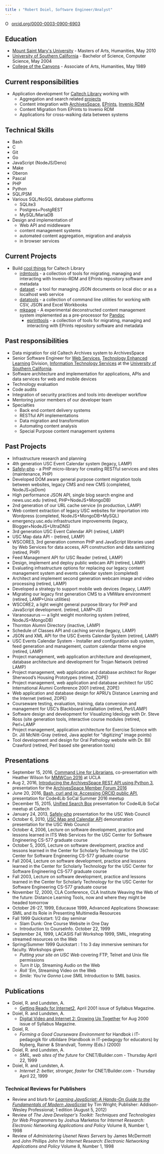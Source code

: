```yaml
---
title : "Robert Doiel, Software Engineer/Analyst"
---
```


<a href="https://orcid.org/0000-0003-0900-6903" target="orcid.widget" rel="noopener noreferrer" style="vertical-align:top;"><img src="https://orcid.org/sites/default/files/images/orcid_16x16.png" style="width:1em;margin-right:.5em;" alt="ORCID iD icon">orcid.org/0000-0003-0900-6903</a>

Education
---------

- [Mount Saint Mary's University](http://www.msmu.edu/)  - Masters of Arts, Humanities, May 2010
- [University of Southern California](http://www.usc.edu/) - Bachelor of Science, Computer Science, May 2004
- [College of the Canyons](http://www.canyons.edu/) - Associate of Arts, Humanities, May 1989

Current responsibilities
------------------------

- Application development for [Caltech Library](http://library.caltech.edu) working with
  - Aggregation and search related [projects](https://caltechlibrary.github.io)
  - Content integration with [ArchivesSpace](http://archivesspace.org/), [EPrints](http://eprints.org), [Invenio RDM](https://inveniosoftware.org/products/rdm/)
  - Content Migration from EPrints to Invenio RDM
  - Applications for cross-walking data between systems

Technical Skills
----------------

- Bash
- C
- Git
- Go
- JavaScript (NodeJS/Deno)
- Make
- Oberon
- Pascal
- PHP
- Python
- SQL/PSM
- Various SQL/NoSQL database platforms
  - SQLite3
  - Postgres+PostgREST
  - MySQL/MariaDB
- Design and implementation of
  - Web API and middleware
  - content management systems
  - automated content aggregation, migration and analysis
  - in browser services

Current Projects
----------------

- Build [cool things](https://caltechlibrary.github.io) for Caltech Library
  - [irdmtools](https://caltechlibrary.github.io/irdmtools) - a collection of tools for migrating, managing and interacting with Invenio-RDM and EPrints repository software and metadata
  - [dataset](https://caltechlibrary.github.io/dataset) - a tool for managing JSON documents on local disc or as a localhost web service
  - [datatools](https://caltechlibrary.github.io/datatools) - a collection of command line utilities for working with CSV, JSON and Excel Workbooks
  - [mkpage](https://caltechlibrary.github.io/mkpage) - A experimental deconstructed content management system implemented as a pre-processor for [Pandoc](https://pandoc.org)
    - [eprinttools](https://caltechlibrary.github.io/eprinttools) - a collection of tools for migrating, managing and interacting with EPrints repository software and metadata


Past responsibilities
---------------------

- Data migration for old Caltech Archives system to ArchivesSpace
- Senior Software Engineer for [Web Services](http://www.usc.edu/web), [Technology Enhanced Learning](http://tel.usc.edu) Division, [Information Technology Services](http://itservices.usc.edu) at the [University of Southern California](http://www.usc.edu).
- Software architecture and implementation for applications, APIs and data services for web and mobile devices
- Technology evaluation
- Code audits
- Integration of security practices and tools into developer workflow
- Mentoring junior members of our developer team
- Specialties
  - Back end content delivery systems
  - RESTful API implementations
  - Data migration and transformation
  - Automating content analysis
  - Special Purpose content management systems


Past Projects
-------------

- Infrastructure research and planning
- 4th generation USC Event Calendar system (legacy, LAMP)
- [Safely-php](https://github.com/uscwebservices/safely-php) - a PHP micro-library for creating RESTful services and sites (maintenance, PHP)
- Developed DOM aware general purpose content migration tools between websites, legacy CMS and new CMS (completed, NodeJS+jsDom)
- High performance JSON API, single blog search engine and news.usc.edu (retired, PHP+NodeJS+MongoDB)
- 2nd generation of our URL cache service (in production, LAMP)
- Web content extraction of legacy USC websites for importation into Wordpress (completed, NodeJS+MongoDB+MySQL)
- emergency.usc.edu infrastructure improvements (legacy, Blogger+NodeJS+UltraDNS)
- 3rd generation USC Event Calendar API (retired, LAMP)
- USC Map data API - (retired, LAMP)
- WSCORE3, 3rd generation common PHP and JavaScript libraries used by Web Services for data access, API construction and data sanitizing (retired, PHP)
- Feed Management API for USC Reader (retired, LAMP)
- Design, implement and deploy public webcam API (retired, LAMP)
- Evaluating infrastructure options for replacing our legacy content management system and events calendar system (completed)
- Architect and implement second generation webcam image and video processing (retired, LAMP)
- Developed a strategy to support mobile web devices (legacy, LAMP)
- Migrating our legacy first generation CMS to a VMWare environment (retired, LAMP+Unix utilities)
- WSCORE2, a light weight general purpose library for PHP and JavaScript development. (retired, LAMP+JS)
- Varanosaurus &mdash; a light weight monitoring system (retired, NodeJS+MongoDB)
- Thornton Alumni Directory (inactive, LAMP)
- Schedule of Classes API and caching service (legacy, LAMP)
- JSON and XML API for the USC Events Calendar System (retired, LAMP)
- USC Events Calendar System - Installer and configuration sub system, feed generation and management, custom calendar theme engine (retired, LAMP)
- Project management, web application architecture and development, database architecture and development for Trojan Network (retired LAMP)
- Project management, web application and database architect for Roger Sherwood&rsquo;s Housing Prototypes (retired, ZOPE)
- Project management, web application and database architect for USC International Alumni Conference 2001 (retired, ZOPE)
- Web application and database design for APRU&rsquo;s Distance Learning and the Internet (retired, ZOPE)
- Courseware testing, evaluation, training, data conversion and management for USC&rsquo;s Blackboard installation (retired, Perl/LAMP)
- Software design and development for Visualizing Ideology with Dr. Steve Ross (site generation tools, interactive course modules (retired, Perl+LAMP
- Project management, application architecture for Exercise Science  with Dr. Jill McNitt-Gray (retired, Java applet for "digitizing" image points)
- Tool development and design for Oral Pathology website with Dr. Bill Crawford (retired, Perl based site generation tools)

Presentations
-------------

- September 15, 2016, [Command Line for Librarians](https://caltechlibrary.github.io/command-line-for-librarians), co-presentation with Heather Wilson for [MMWCon 2016](https://mmwcon.org/sessions/21a) at UCLA
- Aug 2, 2016, [Introducing the ArchivesSpace REST API using Python 3](https://rsdoiel.github.io/archivesspace-api-workshop), presentation for the [ArchivesSpace Member Forum 2016](https://archivesspace.atlassian.net/wiki/display/ADC/ArchivesSpace+Member+Forum+2016)
- June 20, 2016, [Bash, curl and jq: Accessing ORCID public API](https://rsdoiel.github.io/bash-curl-and-jq-presentation/), presentation for Code4Lib SoCal Summer 2016 meetup
- December 15, 2015, [Unified Search Box](http://caltechlibrary.github.io/unified-search-box/presentation.html) presentation for Code4Lib SoCal meetup at Caltech
- January 24, 2013, [Safely-php](https://docs.google.com/presentation/d/1Efh9Z_HGBOxxYsupHQDok9-CjL4aBC-lGIAnZu5mm1E/edit?usp=sharing) presentation for the USC Web Council
- October 6, 2010, [USC Map and Calendar API](usc-api-demos) demonstration presentation for the USC Web Council
- October 4, 2006, Lecture on software development, practice and lessons learned in ITS Web Services for the USC Center for Software Engineering CS-577 graduate course
- October 5, 2005, Lecture on software development, practice and lessons learned in the Center for Scholarly Technology for the USC Center for Software Engineering CS-577 graduate course
- Fall 2004, Lecture on software development, practice and lessons learned in the Center for Scholarly Technology for the USC Center for Software Engineering CS-577 graduate course
- Fall 2003, Lecture on software development, practice and lessons learned in the Center for Scholarly Technology for the USC Center for Software Engineering CS-577 graduate course
- November 12, 2000, CLA Conference, CLA Institute Weaving the Web of the future: Distance Learning Tools, now and where they might be headed tomorrow
- October 26-27, 1999, Educause 1999, Advanced Applications Showcase: SMIL and its Role in Presenting Multimedia Resources
- Fall 1999 Quickstart: 1/2 day seminar
  - Slam Dunk: One Course Website in One Day
  - Introduction to CourseInfo. October 22, 1999
- September 24, 1999, LACASIS Fall Workshop 1999, SMIL, integrating streamed resources on the Web
- Spring/Summer 1999 Quickstart : 1 to 3 day immersive seminars for faculty. Workshops given
  - _Putting your site on USC Web_ covering FTP, Telnet and Unix file permissions
  - _Turn It Up_, Streaming Audio on the Web
  - _Roll &rsquo;Em_, Streaming Video on the Web
  - _Smile: You&rsquo;re Gonna Love SMIL_ Introduction to SMIL basics.

Publications
------------

- Doiel, R. and Lundsten, A.
  - [Getting Ready for Internet2](https://campustechnology.com/articles/2001/04/getting-ready-for-internet2.aspx), April 2001 issue of Syllabus Magazine.
- Doiel, R. and Lundsten, A.
  - [Digital Video and Internet 2: Growing Up Together](https://campustechnology.com/articles/2001/07/digital-video-and-internet2-growing-up-together.aspx) for Aug 2000 issue of Syllabus Magazine.
- Doiel, R.
  - _Forming a Good Courseware Environment_ for Handbok i IT-pedagogik f&#246;r utbildare (Handbook in IT-pedagogy for educators) by Nyberg, Rainer & Strandvall, Tommy (Eds.) (2000)
- Doiel, R. and Lundsten, A.
  - _SMIL, web sites of the future_ for CNET/Builder.com - Thursday April 22, 1999
- Doiel, R. and Lundsten, A.
  - _Internet 2: better, stronger, faster_ for CNET/Builder.com - Thursday April 22, 1999

### Technical Reviews for Publishers

- Review and blurb for _[Learning JavaScript: A Hands-On Guide to the Fundamentals of Modern JavaScript](http://www.amazon.com/dp/0321832744)_ by Tim Wright; Publisher: Addison-Wesley Professional; 1 edition (August 5, 2012)
- Review of _The Java Developer's Toolkit: Techniques and Technologies for Web Programmers_ by Joshua Marketos for _Internet Research: Electronic Networking Applications and Policy_ Volume 8, Number 1, 1998
- Review of _Administering Usenet News Servers_ by James McDermott and John Phillips John for _Internet Research: Electronic Networking Applications and Policy_ Volume 8, Number 1, 1998
